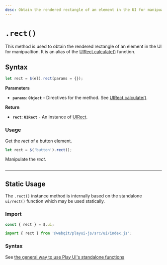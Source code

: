 ```yaml
---
desc: Obtain the rendered rectangle of an element in the UI for manipualtion.
---
```

# `.rect()`

This method is used to obtain the rendered rectangle of an element in the UI for manipualtion. It is an alias of the [UIRect.calculate()](../classes/UIRect#uirectcalculateelement-params--) function.

## Syntax

```js
let rect = $(el).rect(params = {});
```

**Parameters**

+ **`params`**: **`Object`** - Directives for the method. See [UIRect.calculate()](../classes/UIRect#).

**Return**

+ **`rect`**: **`UIRect`** - An instance of [UIRect](../classes/UIRect).

### Usage

Get the *rect* of a button element.

```js
let rect = $('button').rect();
```

Manipulate the *rect*.

```js

```

------

## Static Usage

The `.rect()` instance method is internally based on the standalone `ui/rect()` function which may be used statically.

### Import

```js
const { rect } = $.ui;
```
```js
import { rect } from '@webqit/playui-js/src/ui/index.js';
```

### Syntax

See [the general way to use Play UI's standalone functions](../../../overview#use-as-descrete-utilities)

